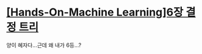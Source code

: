 # [[Hands-On-Machine Learning]6장 결정 트리](https://velog.io/@yoonie_03/Hands-On-Machine-Learning6%EC%9E%A5-%EA%B2%B0%EC%A0%95-%ED%8A%B8%EB%A6%AC)

양이 혜자다...근데 왜 내가 6등...?
